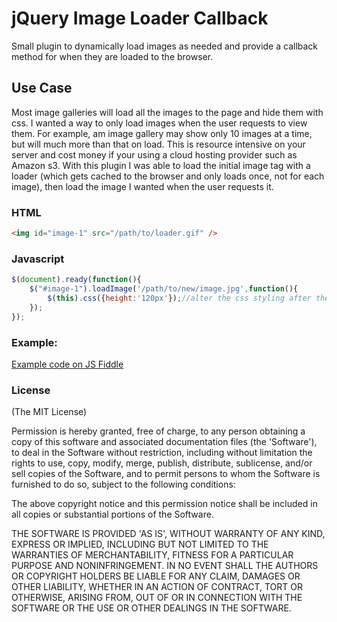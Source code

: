 # jQuery Image Loader Callback
Small plugin to dynamically load images as needed and provide a callback method for when they are loaded to the browser. 
## Use Case
Most image galleries will load all the images to the page and hide them with css.  I wanted a way to only load images when the user
requests to view them.  For example, am image gallery may show only 10 images at a time, but will much more than that on load. This is resource
intensive on your server and cost money if your using a cloud hosting provider such as Amazon s3. With this plugin I was able to load the initial image
tag with a loader (which gets cached to the browser and only loads once, not for each image), then load the image I wanted when the user requests it.
### HTML
```html
<img id="image-1" src="/path/to/loader.gif" />
````
### Javascript
```javascript
$(document).ready(function(){
	$("#image-1").loadImage('/path/to/new/image.jpg',function(){
		$(this).css({height:'120px'});//alter the css styling after the image has loaded
	});
});
```
### Example:
[Example code on JS Fiddle](http://jsfiddle.net/jamescharlesworth/tBFKv/)
### License
(The MIT License)

Permission is hereby granted, free of charge, to any person obtaining
a copy of this software and associated documentation files (the
'Software'), to deal in the Software without restriction, including
without limitation the rights to use, copy, modify, merge, publish,
distribute, sublicense, and/or sell copies of the Software, and to
permit persons to whom the Software is furnished to do so, subject to
the following conditions:

The above copyright notice and this permission notice shall be
included in all copies or substantial portions of the Software.

THE SOFTWARE IS PROVIDED 'AS IS', WITHOUT WARRANTY OF ANY KIND,
EXPRESS OR IMPLIED, INCLUDING BUT NOT LIMITED TO THE WARRANTIES OF
MERCHANTABILITY, FITNESS FOR A PARTICULAR PURPOSE AND NONINFRINGEMENT.
IN NO EVENT SHALL THE AUTHORS OR COPYRIGHT HOLDERS BE LIABLE FOR ANY
CLAIM, DAMAGES OR OTHER LIABILITY, WHETHER IN AN ACTION OF CONTRACT,
TORT OR OTHERWISE, ARISING FROM, OUT OF OR IN CONNECTION WITH THE
SOFTWARE OR THE USE OR OTHER DEALINGS IN THE SOFTWARE.

	
	
